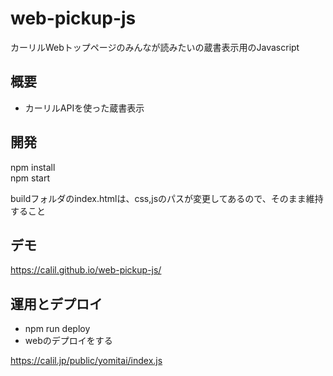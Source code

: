 # web-pickup-js

カーリルWebトップページのみんなが読みたいの蔵書表示用のJavascript  

## 概要

- カーリルAPIを使った蔵書表示

## 開発

npm install  
npm start  

buildフォルダのindex.htmlは、css,jsのパスが変更してあるので、そのまま維持すること

## デモ

https://calil.github.io/web-pickup-js/

## 運用とデプロイ

- npm run deploy  
- webのデプロイをする

https://calil.jp/public/yomitai/index.js
